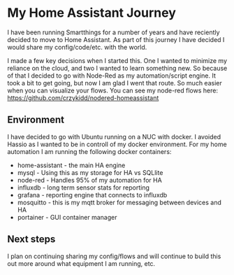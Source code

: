 # My Home Assistant Journey

I have been running Smartthings for a number of years and have reciently decided to move to Home Assistant.    As part of this journey I have decided I would share my config/code/etc. with the world.  

I made a few key decisions when I started this.  One I wanted to minimize my reliance on the cloud, and two I wanted to learn something new.  So because of that I decided to go with Node-Red as my automation/script engine.   It took a bit to get going, but now I am glad I went that route.   So much easier when you can visualize your flows.  You can see my node-red flows here:  https://github.com/crzykidd/nodered-homeassistant

## Environment
I have decided to go with Ubuntu running on a NUC with docker.  I avoided Hassio  as I wanted to be in controll of my docker environment.   For my home automation I am running the following docker containers:
* home-assistant - the main HA engine
* mysql - Using this as my storage for HA vs SQLlite
* node-red - Handles 95% of my automation for HA
* influxdb - long term sensor stats for reporting
* grafana - reporting engine that connects to influxdb
* mosquitto - this is my mqtt broker for messaging between devices and HA
* portainer - GUI container manager

## Next steps
I plan on continuing sharing my config/flows and will continue to build this out more around what equipment I am running, etc.   
